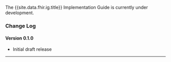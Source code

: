 <div markdown="1" class="bg-info">

The {{site.data.fhir.ig.title}} Implementation Guide is currently under development.

</div>

###  Change Log

#### Version 0.1.0

- Initial draft release

---
